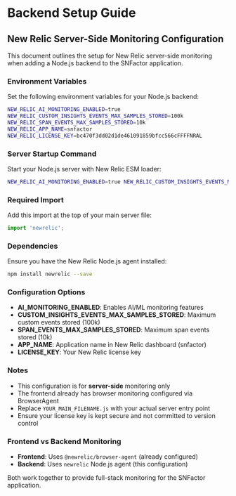 # Backend Setup Guide

## New Relic Server-Side Monitoring Configuration

This document outlines the setup for New Relic server-side monitoring when adding a Node.js backend to the SNFactor application.

### Environment Variables

Set the following environment variables for your Node.js backend:

```bash
NEW_RELIC_AI_MONITORING_ENABLED=true
NEW_RELIC_CUSTOM_INSIGHTS_EVENTS_MAX_SAMPLES_STORED=100k
NEW_RELIC_SPAN_EVENTS_MAX_SAMPLES_STORED=10k
NEW_RELIC_APP_NAME=snfactor
NEW_RELIC_LICENSE_KEY=bc470f3dd02d1de461091859bfcc566cFFFFNRAL
```

### Server Startup Command

Start your Node.js server with New Relic ESM loader:

```bash
NEW_RELIC_AI_MONITORING_ENABLED=true NEW_RELIC_CUSTOM_INSIGHTS_EVENTS_MAX_SAMPLES_STORED=100k NEW_RELIC_SPAN_EVENTS_MAX_SAMPLES_STORED=10k NEW_RELIC_APP_NAME=snfactor NEW_RELIC_LICENSE_KEY=bc470f3dd02d1de461091859bfcc566cFFFFNRAL node --experimental-loader=newrelic/esm-loader.mjs YOUR_MAIN_FILENAME.js
```

### Required Import

Add this import at the top of your main server file:

```javascript
import 'newrelic';
```

### Dependencies

Ensure you have the New Relic Node.js agent installed:

```bash
npm install newrelic --save
```

### Configuration Options

- **AI_MONITORING_ENABLED**: Enables AI/ML monitoring features
- **CUSTOM_INSIGHTS_EVENTS_MAX_SAMPLES_STORED**: Maximum custom events stored (100k)
- **SPAN_EVENTS_MAX_SAMPLES_STORED**: Maximum span events stored (10k)
- **APP_NAME**: Application name in New Relic dashboard (snfactor)
- **LICENSE_KEY**: Your New Relic license key

### Notes

- This configuration is for **server-side** monitoring only
- The frontend already has browser monitoring configured via BrowserAgent
- Replace `YOUR_MAIN_FILENAME.js` with your actual server entry point
- Ensure your license key is kept secure and not committed to version control

### Frontend vs Backend Monitoring

- **Frontend**: Uses `@newrelic/browser-agent` (already configured)
- **Backend**: Uses `newrelic` Node.js agent (this configuration)

Both work together to provide full-stack monitoring for the SNFactor application.